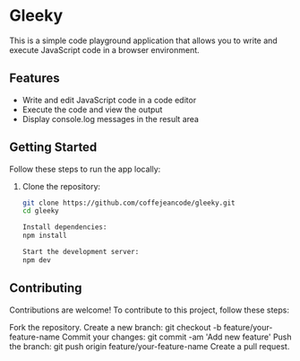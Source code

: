 # Gleeky

This is a simple code playground application that allows you to write and execute JavaScript code in a browser environment.

## Features

- Write and edit JavaScript code in a code editor
- Execute the code and view the output
- Display console.log messages in the result area

## Getting Started

Follow these steps to run the app locally:

1. Clone the repository:

   ```bash
   git clone https://github.com/coffejeancode/gleeky.git
   cd gleeky

   Install dependencies:
   npm install

   Start the development server:
   npm dev
   ```

## Contributing

Contributions are welcome! To contribute to this project, follow these steps:

Fork the repository.
Create a new branch: git checkout -b feature/your-feature-name
Commit your changes: git commit -am 'Add new feature'
Push the branch: git push origin feature/your-feature-name
Create a pull request.
